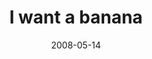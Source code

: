 ---
layout: base.njk
title : 'I want a banana' 
view_title : 'I want a banana' 
year : '2008' 
date : '2008-05-14' 
img_file : '/drawing/iwanttobeabanana.png' 
html_file : 'iwanttobeabanana' 
next_html : 'youheardwhattheboysaid.html' 
year_order : '200' 
permalink : "title/{{html_file}}.html"
---